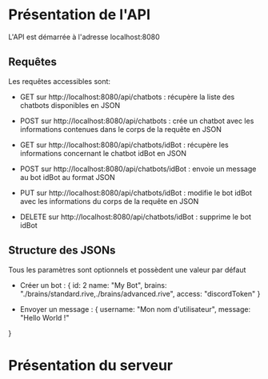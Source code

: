 # Présentation de l'API

L'API est démarrée à l'adresse localhost:8080

## Requêtes

Les requêtes accessibles sont:
- GET sur http://localhost:8080/api/chatbots : récupère la liste des chatbots disponibles en JSON
- POST sur http://localhost:8080/api/chatbots : crée un chatbot avec les informations contenues dans le corps de la requête en JSON
    
- GET sur http://localhost:8080/api/chatbots/idBot : récupère les informations concernant le chatbot idBot en JSON
- POST sur http://localhost:8080/api/chatbots/idBot : envoie un message au bot idBot au format JSON
- PUT sur http://localhost:8080/api/chatbots/idBot : modifie le bot idBot avec les informations du corps de la requête en JSON
- DELETE sur http://localhost:8080/api/chatbots/idBot : supprime le bot idBot

## Structure des JSONs

Tous les paramètres sont optionnels et possèdent une valeur par défaut

- Créer un bot :
{
    id: 2
    name: "My Bot",
    brains: "./brains/standard.rive,./brains/advanced.rive",
    access: "discordToken"
}

- Envoyer un message :
{
    username: "Mon nom d'utilisateur",
    message: "Hello World !"

}

# Présentation du serveur